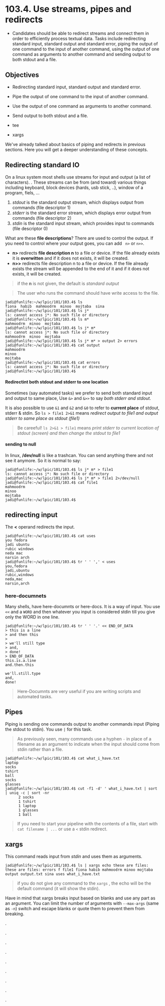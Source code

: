# 103.4. Use streams, pipes and redirects 

- Candidates should be able to redirect streams and connect them in order to efficiently process textual data. Tasks include redirecting standard input, standard output and standard error, piping the output of one command to the input of another command, using the output of one command as arguments to another command and sending output to both stdout and a file.

## Objectives
- Redirecting standard input, standard output and standard error.
- Pipe the output of one command to the input of another command.
- Use the output of one command as arguments to another command.
- Send output to both stdout and a file.


- tee
- xargs

We've already talked about basics of piping and redirects in previous sections. Here you will get a deeper understanding of these concepts.

## Redirecting standard IO
On a linux system most shells use streams for input and output (a list of characters). 
.
These streams can be from (and toward) various things including keyboard, block devices (hards, usb stick, ..), window of a program, fiels, ...

1. *stdout* is the standard output stream, which displays output from commands (file descriptor 1)
2. *stderr* is the standard error stream, which displays error output from commands (file descriptor 2)
3. *stdin* is the standard input stream, which provides input to commands (file descriptor 0)

What are these **file descriptions**? There are used to control the output. If you need to control where your output goes, you can add ```` n>```` or ````n>>````. 
* **n>** redirects **file description n** to a file or device. If the file already exists it is **overwitten** and if it does not exists, it will be created.
* **n>>** redirects file description n to a file or device. If the file already exists the stream will be appended to the end of it and if it does not exists, it will be created.

> if the **n** is not given, the  default is *standard output*

> The user who runs the command should have write access to the file.

````
jadi@funlife:~/w/lpic/101/103.4$ ls 
fiona  habib  mahmoodrm  minoo	mojtaba  sina
jadi@funlife:~/w/lpic/101/103.4$ ls j* 
ls: cannot access j*: No such file or directory
jadi@funlife:~/w/lpic/101/103.4$ ls m* 
mahmoodrm  minoo  mojtaba
jadi@funlife:~/w/lpic/101/103.4$ ls j* m* 
ls: cannot access j*: No such file or directory
mahmoodrm  minoo  mojtaba
jadi@funlife:~/w/lpic/101/103.4$ ls j* m* > output 2> errors
jadi@funlife:~/w/lpic/101/103.4$ cat output 
mahmoodrm
minoo
mojtaba
jadi@funlife:~/w/lpic/101/103.4$ cat errors 
ls: cannot access j*: No such file or directory
jadi@funlife:~/w/lpic/101/103.4$ 
````

#### Redirectint both stdout and stderr to one location
Sometimes (say automated tasks) we prefer to send both standard input and output to same place, Use ````&>```` and ````&>>```` to say *both stderr and stdout*. 

It is also possible to use ````&1```` and ````&2```` and ````&0```` to refer to **current place** of stdout, stderr & stdin.  So ````ls > file1 2>&1```` means *redirect output to file1 and output stderr to same place as stdout (file1)*

> Be careeful! `ls 2>&1 > file1` means *print stderr to current location of stdout (screen) and then change the stdout to file1*

#### sending to null
In linux, **/dev/null** is like a trashcan. You can send anything there and not see it anymore. So it is normal to say:

```
jadi@funlife:~/w/lpic/101/103.4$ ls j* m* > file1
ls: cannot access j*: No such file or directory
jadi@funlife:~/w/lpic/101/103.4$ ls j* m* > file1 2>/dev/null
jadi@funlife:~/w/lpic/101/103.4$ cat file1 
mahmoodrm
minoo
mojtaba
jadi@funlife:~/w/lpic/101/103.4$ 

```

## redirecting input
The **<** operand redirects the input. 

```
jadi@funlife:~/w/lpic/101/103.4$ cat uses 
you fedora
jadi ubuntu
rubic windows
neda mac
narsin arch
jadi@funlife:~/w/lpic/101/103.4$ tr ' ' ',' < uses 
you,fedora
jadi,ubuntu
rubic,windows
neda,mac
narsin,arch
```

### here-documnets
Many shells, have here-documnts or here-docs. It is a way of input. You use `<<` and a `WORD` and then whatever you input is considered stdin till you give only the WORD in one line.

```
jadi@funlife:~/w/lpic/101/103.4$ tr ' ' '.' << END_OF_DATA
> this is a line
> and then this
> 
> we'll still type
> and,
> done!
> END_OF_DATA
this.is.a.line
and.then.this

we'll.still.type
and,
done!
```

> Here-Documnts are very useful if you are writing scripts and automated tasks.

## Pipes
Piping is sending one commands output to another commands input (Piping the stdout to stdin). You use `|` for this task. 

> As previously seen, many commands use a hyphen `-` in place of a filename as an argument to indicate when the input should come from stdin rather than a file.

```
jadi@funlife:~/w/lpic/101/103.4$ cat what_i_have.txt 
laptop
socks
tshirt
ball
socks
glasses
jadi@funlife:~/w/lpic/101/103.4$ cut -f1 -d' ' what_i_have.txt | sort | uniq -c | sort -nr 
      2 socks
      1 tshirt
      1 laptop
      1 glasses
      1 ball
```

> If you need to start your pipeline with the contents of a file, start with `cat filename | ...` or use a `<` stdin redirect.

## xargs

This command reads input from *stdin* and uses them as arguments.

```
jadi@funlife:~/w/lpic/101/103.4$ ls | xargs echo these are files: 
these are files: errors f file1 fiona habib mahmoodrm minoo mojtaba output output.txt sina uses what_i_have.txt
```

> if you do not give any command to the `xargs` , the echo will be the default command (it will show the stdin).

Have in mind that xargs breaks input based on blanks and use any part as an argument. You can limit the number of arguments with ```--max-args``` (same as `-n`) switch and escape blanks or quote them to prevent them from breaking. 



















.

.

.

.

.

.

.

.

.


